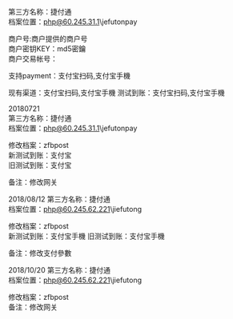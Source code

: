 第三方名称：捷付通  
档案位置：php@60.245.31.1\jefutonpay
 
商户号:商户提供的商户号  
商户密钥KEY：md5密鑰  
商户交易帐号：
 
支持payment：支付宝扫码,支付宝手機
 
现有渠道：支付宝扫码,支付宝手機
测试到账：支付宝扫码,支付宝手機
  
20180721  
第三方名称：捷付通  
档案位置：php@60.245.31.1\jefutonpay

修改档案：zfbpost   
新测试到账：支付宝  
旧测试到账：支付宝  

备注：修改网关

2018/08/12 
第三方名称：捷付通  
档案位置：php@60.245.62.221\jiefutong

修改档案：zfbpost   
新测试到账：支付宝手機
旧测试到账：支付宝手機

备注：修改支付參數

2018/10/20 
第三方名称：捷付通  
档案位置：php@60.245.62.221\jiefutong

修改档案：zfbpost   
备注：修改网关